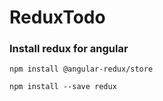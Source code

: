 # ReduxTodo

### Install redux for angular
```
npm install @angular-redux/store

npm install --save redux
```